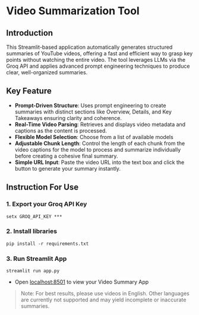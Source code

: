 # Video Summarization Tool

## Introduction

This Streamlit-based application automatically generates structured summaries of YouTube videos, offering a fast and efficient way to grasp key points without watching the entire video. The tool leverages LLMs via the Groq API and applies advanced prompt engineering techniques to produce clear, well-organized summaries.

## Key Feature
- **Prompt-Driven Structure**: Uses prompt engineering to create summaries with distinct sections like Overview, Details, and Key Takeaways ensuring clarity and coherence.
- **Real-Time Video Parsing**: Retrieves and displays video metadata and captions as the content is processed.
- **Flexible Model Selection**: Choose from a list of available models
- **Adjustable Chunk Length**: Control the length of each chunk from the video captions for the model to process and summarize individually before creating a cohesive final summary.
- **Simple URL Input**: Paste the video URL into the text box and click the button to generate your summary instantly.

## Instruction For Use

### 1. Export your Groq API Key

```terminal
setx GROQ_API_KEY ***
```

### 2. Install libraries

```terminal
pip install -r requirements.txt
```

### 3. Run Streamlit App

```terminal
streamlit run app.py
```

- Open [localhost:8501](http://localhost:8501) to view your Video Summary App

> Note: For best results, please use videos in English. Other languages are currently not supported and may yield incomplete or inaccurate summaries.
